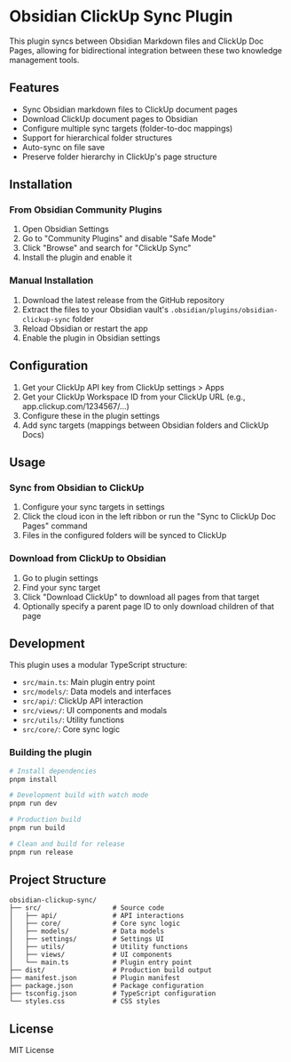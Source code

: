 # Obsidian ClickUp Sync Plugin

This plugin syncs between Obsidian Markdown files and ClickUp Doc Pages, allowing for bidirectional integration between these two knowledge management tools.

## Features

- Sync Obsidian markdown files to ClickUp document pages
- Download ClickUp document pages to Obsidian
- Configure multiple sync targets (folder-to-doc mappings)
- Support for hierarchical folder structures 
- Auto-sync on file save
- Preserve folder hierarchy in ClickUp's page structure

## Installation

### From Obsidian Community Plugins

1. Open Obsidian Settings
2. Go to "Community Plugins" and disable "Safe Mode"
3. Click "Browse" and search for "ClickUp Sync"
4. Install the plugin and enable it

### Manual Installation

1. Download the latest release from the GitHub repository
2. Extract the files to your Obsidian vault's `.obsidian/plugins/obsidian-clickup-sync` folder
3. Reload Obsidian or restart the app
4. Enable the plugin in Obsidian settings

## Configuration

1. Get your ClickUp API key from ClickUp settings > Apps
2. Get your ClickUp Workspace ID from your ClickUp URL (e.g., app.clickup.com/1234567/...)
3. Configure these in the plugin settings
4. Add sync targets (mappings between Obsidian folders and ClickUp Docs)

## Usage

### Sync from Obsidian to ClickUp

1. Configure your sync targets in settings
2. Click the cloud icon in the left ribbon or run the "Sync to ClickUp Doc Pages" command
3. Files in the configured folders will be synced to ClickUp

### Download from ClickUp to Obsidian

1. Go to plugin settings
2. Find your sync target
3. Click "Download ClickUp" to download all pages from that target
4. Optionally specify a parent page ID to only download children of that page

## Development

This plugin uses a modular TypeScript structure:

- `src/main.ts`: Main plugin entry point
- `src/models/`: Data models and interfaces
- `src/api/`: ClickUp API interaction
- `src/views/`: UI components and modals
- `src/utils/`: Utility functions
- `src/core/`: Core sync logic

### Building the plugin

```bash
# Install dependencies
pnpm install

# Development build with watch mode
pnpm run dev

# Production build
pnpm run build

# Clean and build for release
pnpm run release
```

## Project Structure

```
obsidian-clickup-sync/
├── src/                  # Source code
│   ├── api/              # API interactions
│   ├── core/             # Core sync logic
│   ├── models/           # Data models
│   ├── settings/         # Settings UI
│   ├── utils/            # Utility functions
│   ├── views/            # UI components
│   └── main.ts           # Plugin entry point
├── dist/                 # Production build output
├── manifest.json         # Plugin manifest
├── package.json          # Package configuration
├── tsconfig.json         # TypeScript configuration
└── styles.css            # CSS styles
```

## License

MIT License
